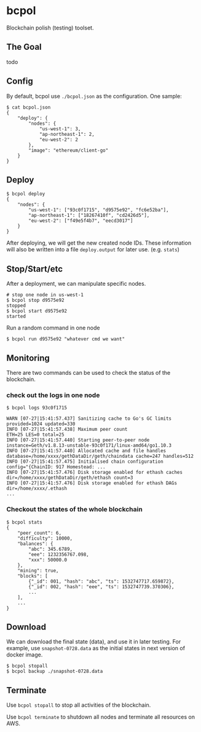 # bcpol

Blockchain polish (testing) toolset.

## The Goal

todo

## Config

By default, bcpol use `./bcpol.json` as the configuration. One sample:

```
$ cat bcpol.json
{
    "deploy": {
        "nodes": {
            "us-west-1": 3,
            "ap-northeast-1": 2,
            "eu-west-2": 2
        },
        "image": "ethereum/client-go"
    }
}
```

## Deploy

```
$ bcpol deploy
{
    "nodes": {
        "us-west-1": ["93c0f1715", "d9575e92", "fc6e52ba"],
        "ap-northeast-1": ["18267410f", "cd2426d5"],
        "eu-west-2": ["f49e5f4b7", "eecd3017"]
    }
}
```

After deploying, we will get the new created node IDs. These information will
also be written into a file `deploy.output` for later use.  (e.g. `stats`)

## Stop/Start/etc

After a deployment, we can manipulate specific nodes.

```
# stop one node in us-west-1
$ bcpol stop d9575e92
stopped
$ bcpol start d9575e92
started
```

Run a random command in one node

```
$ bcpol run d9575e92 "whatever cmd we want"
```

## Monitoring

There are two commands can be used to check the status of the blockchain.

### check out the logs in one node

```
$ bcpol logs 93c0f1715

WARN [07-27|15:41:57.437] Sanitizing cache to Go's GC limits       provided=1024 updated=330
INFO [07-27|15:41:57.438] Maximum peer count                       ETH=25 LES=0 total=25
INFO [07-27|15:41:57.440] Starting peer-to-peer node               instance=Geth/v1.8.13-unstable-93c0f171/linux-amd64/go1.10.3
INFO [07-27|15:41:57.440] Allocated cache and file handles         database=/home/xxxx/gethDataDir/geth/chaindata cache=247 handles=512
INFO [07-27|15:41:57.475] Initialised chain configuration          config="{ChainID: 917 Homestead: ...
INFO [07-27|15:41:57.476] Disk storage enabled for ethash caches   dir=/home/xxxx/gethDataDir/geth/ethash count=3
INFO [07-27|15:41:57.476] Disk storage enabled for ethash DAGs     dir=/home/xxxx/.ethash
...
```

### Checkout the states of the whole blockchain

```
$ bcpol stats
{
    "peer_count": 6,
    "difficulty": 10000,
    "balances": {
        "abc": 345.6789,
        "eee": 1232356767.098,
        "xxx": 50000.0
    },
    "mining": true,
    "blocks": [
        {"_id": 001, "hash": "abc", "ts": 1532747717.659872},
        {"_id": 002, "hash": "eee", "ts": 1532747739.370306},
        ...
    ],
    ...
}
```

## Download

We can download the final state (data), and use it in later testing. For
example, use `snapshot-0728.data` as the initial states in next version of
docker image.

```
$ bcpol stopall
$ bcpol backup ./snapshot-0728.data
```

## Terminate

Use `bcpol stopall` to stop all activities of the blockchain.

Use `bcpol terminate` to shutdown all nodes and terminate all resources on AWS.
